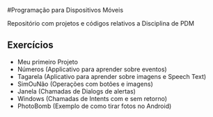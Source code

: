#Programação para Dispositivos Móveis

Repositório com projetos e códigos relativos a Disciplina de PDM

## Exercícios
- Meu primeiro Projeto
- Números (Applicativo para aprender sobre eventos)
- Tagarela (Aplicativo para aprender sobre imagens e Speech Text)
- SimOuNão (Operações com botões e imagens)
- Janela (Chamadas de Dialogs de alertas)
- Windows (Chamadas de Intents com e sem retorno)
- PhotoBomb (Exemplo de como tirar fotos no Android)
